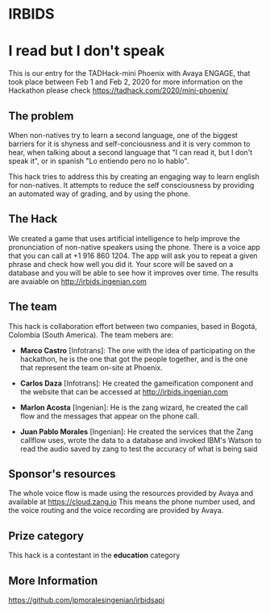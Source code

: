 # IRBIDS
# I read but I don't speak

This is our entry for the TADHack-mini Phoenix with Avaya ENGAGE, that took place between Feb 1 and Feb 2, 2020 for more information on the Hackathon please check https://tadhack.com/2020/mini-phoenix/

## The problem

When non-natives try to learn a second language, one of the biggest barriers for it is shyness and self-conciousness and it is very common 
to hear, when talking about a second language that "I can read it, but I don't speak it", or in spanish "Lo entiendo pero no lo hablo".

This hack tries to address this by creating an engaging way to learn english for non-natives. It attempts to reduce the self consciousness by providing an automated way of grading, and by using the phone. 

## The Hack

We created a game that uses artificial intelligence to help improve the pronunciation of non-native speakers using the phone. 
There is a voice app that you can call at +1 916 860 1204. The app will ask you to repeat a given phrase and check how well you did it. Your score will be saved on a database and you will be able to see how it improves over time. The results are avaiable on http://irbids.ingenian.com

## The team

This hack is collaboration effort between two companies, based in Bogotá, Colombia (South America). 
The team mebers are: 

 * **Marco Castro** [Infotrans]: The one with the idea of participating on the hackathon, he is the one that got the people together, and is the one that represent the team on-site at Phoenix.
 
 * **Carlos Daza** [Infotrans]: He created the gameification component and the website that can be accessed at http://irbids.ingenian.com

 * **Marlon Acosta** [Ingenian]: He is the zang wizard, he created the call flow and the messages that appear on the phone call. 

 * **Juan Pablo Morales** [Ingenian]: He created the services that the Zang callflow uses, wrote the data to a database and invoked IBM's Watson to read the audio saved by zang to test the accuracy of what is being said

## Sponsor's resources

The whole voice flow is made using the resources provided by Avaya and available at https://cloud.zang.io This means the phone number used, and the voice routing and the voice recording are provided by Avaya.

## Prize category

This hack is a contestant in the **education** category


## More Information
https://github.com/jpmoralesingenian/irbidsapi
